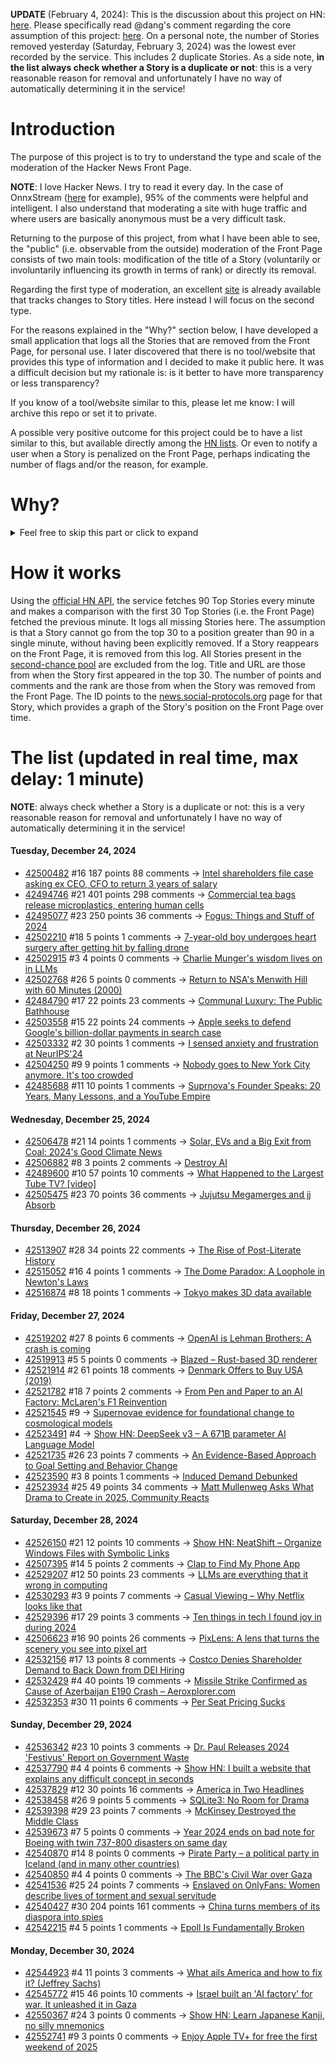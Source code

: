**UPDATE** (February 4, 2024): This is the discussion about this project on HN: [here](https://news.ycombinator.com/item?id=39230513). Please specifically read @dang's comment regarding the core assumption of this project: [here](https://news.ycombinator.com/item?id=39231537). On a personal note, the number of Stories removed yesterday (Saturday, February 3, 2024) was the lowest ever recorded by the service. This includes 2 duplicate Stories. As a side note, **in the list always check whether a Story is a duplicate or not**: this is a very reasonable reason for removal and unfortunately I have no way of automatically determining it in the service!

# Introduction

The purpose of this project is to try to understand the type and scale of the moderation of the Hacker News Front Page.

**NOTE**: I love Hacker News. I try to read it every day. In the case of OnnxStream ([here](https://news.ycombinator.com/item?id=37752632) for example), 95% of the comments were helpful and intelligent. I also understand that moderating a site with huge traffic and where users are basically anonymous must be a very difficult task.

Returning to the purpose of this project, from what I have been able to see, the "public" (i.e. observable from the outside) moderation of the Front Page consists of two main tools: modification of the title of a Story (voluntarily or involuntarily influencing its growth in terms of rank) or directly its removal.

Regarding the first type of moderation, an excellent [site](https://hackernewstitles.netlify.app/) is already available that tracks changes to Story titles. Here instead I will focus on the second type.

For the reasons explained in the "Why?" section below, I have developed a small application that logs all the Stories that are removed from the Front Page, for personal use. I later discovered that there is no tool/website that provides this type of information and I decided to make it public here. It was a difficult decision but my rationale is: is it better to have more transparency or less transparency?

If you know of a tool/website similar to this, please let me know: I will archive this repo or set it to private.

A possible very positive outcome for this project could be to have a list similar to this, but available directly among the [HN lists](https://news.ycombinator.com/lists). Or even to notify a user when a Story is penalized on the Front Page, perhaps indicating the number of flags and/or the reason, for example.

# Why?

<details>
<summary>Feel free to skip this part or click to expand</summary>

A friend of mine posted two Stories on Hacker News related to OnnxStream (31 days apart), the first related to SDXL Turbo support and the second related to TinyLlama and Mistral 7B support.

In the case of the [first](https://news.ycombinator.com/item?id=38646969), the Story was among the first on the Front Page, until its title was changed from "Stable Diffusion Turbo on a Raspberry Pi Zero 2 generates an image in 29 minutes" to "OnnxStream: Stable Diffusion XL 1.0 Base on a Raspberry Pi Zero 2". This effectively "killed" the Story. One user pointed out that the new title didn't reflect the spirit of the Story (thanks @practice9).

In the case of the [second](https://news.ycombinator.com/item?id=38991145), the Story was in third place on the Front Page, less than an hour after the submission. In this case it was simply removed from the Front Page.

Having discovered this, perplexed, I sent an email to the moderator. @dang, who was very kind and quick in his response, explained to me that the Story had been flagged by users even without being explicitly [flagged], and that he could therefore only hypothesize the causes of the flag. His hypothesis was that (some?) users might be fed up with news related to LLMs.

While I have no reason to doubt Daniel's good faith, it's hard to believe that HN users would be tired of LLM-related news.

So I decided to develop a small console application to determine the frequency of this phenomenon (actually I was also motivated by the prospect of writing some C# code, after more than 2 years of complete abstinence). I subsequently discovered that there were no tools/websites that monitored this specific phenomenon and I therefore decided to make it public here.

</details>

# How it works

Using the [official HN API](https://github.com/HackerNews/API), the service fetches 90 Top Stories every minute and makes a comparison with the first 30 Top Stories (i.e. the Front Page) fetched the previous minute. It logs all missing Stories here. The assumption is that a Story cannot go from the top 30 to a position greater than 90 in a single minute, without having been explicitly removed. If a Story reappears on the Front Page, it is removed from this log. All Stories present in the [second-chance pool](https://news.ycombinator.com/pool) are excluded from the log. Title and URL are those from when the Story first appeared in the top 30. The number of points and comments and the rank are those from when the Story was removed from the Front Page. The ID points to the [news.social-protocols.org](https://news.social-protocols.org) page for that Story, which provides a graph of the Story's position on the Front Page over time.

# The list (updated in real time, max delay: 1 minute)

**NOTE**: always check whether a Story is a duplicate or not: this is a very reasonable reason for removal and unfortunately I have no way of automatically determining it in the service!

#### **Tuesday, December 24, 2024**
<!-- HN:42500482:start -->
* [42500482](https://news.social-protocols.org/stats?id=42500482) #16 187 points 88 comments -> [Intel shareholders file case asking ex CEO, CFO to return 3 years of salary](https://www.cfodive.com/news/intel-shareholders-yank-exceo-cfo-compensation-foundry/736193/)<!-- HN:42500482:end --><!-- HN:42494746:start -->
* [42494746](https://news.social-protocols.org/stats?id=42494746) #21 401 points 298 comments -> [Commercial tea bags release microplastics, entering human cells](https://medicalxpress.com/news/2024-12-commercial-tea-bags-millions-microplastics.html)<!-- HN:42494746:end --><!-- HN:42495077:start -->
* [42495077](https://news.social-protocols.org/stats?id=42495077) #23 250 points 36 comments -> [Fogus: Things and Stuff of 2024](https://blog.fogus.me/2024/12/23/the-best-things-and-stuff-of-2024/)<!-- HN:42495077:end --><!-- HN:42502210:start -->
* [42502210](https://news.social-protocols.org/stats?id=42502210) #18 5 points 1 comments -> [7-year-old boy undergoes heart surgery after getting hit by falling drone](https://www.cbsnews.com/news/florida-holiday-show-drone-collision-orlando/)<!-- HN:42502210:end --><!-- HN:42502915:start -->
* [42502915](https://news.social-protocols.org/stats?id=42502915) #3 4 points 0 comments -> [Charlie Munger's wisdom lives on in LLMs](https://bren.blog/charlie-munger-lives-on-in-llms)<!-- HN:42502915:end --><!-- HN:42502768:start -->
* [42502768](https://news.social-protocols.org/stats?id=42502768) #26 5 points 0 comments -> [Return to NSA's Menwith Hill with 60 Minutes (2000)](https://cryptome.org/menwith-mn60.htm)<!-- HN:42502768:end --><!-- HN:42484790:start -->
* [42484790](https://news.social-protocols.org/stats?id=42484790) #17 22 points 23 comments -> [Communal Luxury: The Public Bathhouse](https://solar.lowtechmagazine.com/2024/09/communal-luxury-the-public-bathhouse/)<!-- HN:42484790:end --><!-- HN:42503558:start -->
* [42503558](https://news.social-protocols.org/stats?id=42503558) #15 22 points 24 comments -> [Apple seeks to defend Google's billion-dollar payments in search case](https://www.reuters.com/technology/apple-seeks-defend-googles-billion-dollar-payments-search-case-2024-12-24/)<!-- HN:42503558:end --><!-- HN:42503332:start -->
* [42503332](https://news.social-protocols.org/stats?id=42503332) #2 30 points 1 comments -> [I sensed anxiety and frustration at NeurIPS'24](https://kyunghyuncho.me/i-sensed-anxiety-and-frustration-at-neurips24/)<!-- HN:42503332:end --><!-- HN:42504250:start -->
* [42504250](https://news.social-protocols.org/stats?id=42504250) #9 9 points 1 comments -> [Nobody goes to New York City anymore. It's too crowded](https://www.natesilver.net/p/nobody-goes-to-new-york-city-anymore)<!-- HN:42504250:end --><!-- HN:42485688:start -->
* [42485688](https://news.social-protocols.org/stats?id=42485688) #11 10 points 1 comments -> [Suprnova's Founder Speaks: 20 Years, Many Lessons, and a YouTube Empire](https://torrentfreak.com/suprnovas-founder-speaks-20-years-many-lessons-and-a-youtube-empire-241219/)<!-- HN:42485688:end -->
#### **Wednesday, December 25, 2024**
<!-- HN:42506478:start -->
* [42506478](https://news.social-protocols.org/stats?id=42506478) #21 14 points 1 comments -> [Solar, EVs and a Big Exit from Coal: 2024's Good Climate News](https://www.bloomberg.com/news/articles/2024-12-24/solar-evs-and-a-big-exit-from-coal-2024-s-good-climate-news)<!-- HN:42506478:end --><!-- HN:42506882:start -->
* [42506882](https://news.social-protocols.org/stats?id=42506882) #8 3 points 2 comments -> [Destroy AI](https://ali-alkhatib.com/blog/fuck-up-ai)<!-- HN:42506882:end --><!-- HN:42489600:start -->
* [42489600](https://news.social-protocols.org/stats?id=42489600) #10 57 points 10 comments -> [What Happened to the Largest Tube TV? [video]](https://www.youtube.com/watch?v=JfZxOuc9Qwk)<!-- HN:42489600:end --><!-- HN:42505475:start -->
* [42505475](https://news.social-protocols.org/stats?id=42505475) #23 70 points 36 comments -> [Jujutsu Megamerges and jj Absorb](https://v5.chriskrycho.com/journal/jujutsu-megamerges-and-jj-absorb/)<!-- HN:42505475:end -->
#### **Thursday, December 26, 2024**
<!-- HN:42513907:start -->
* [42513907](https://news.social-protocols.org/stats?id=42513907) #28 34 points 22 comments -> [The Rise of Post-Literate History](https://www.compactmag.com/article/the-rise-of-post-literate-history/)<!-- HN:42513907:end --><!-- HN:42515052:start -->
* [42515052](https://news.social-protocols.org/stats?id=42515052) #16 4 points 1 comments -> [The Dome Paradox: A Loophole in Newton's Laws](https://www.youtube.com/watch?v=EjZB81jCGj4)<!-- HN:42515052:end --><!-- HN:42516874:start -->
* [42516874](https://news.social-protocols.org/stats?id=42516874) #8 18 points 1 comments -> [Tokyo makes 3D data available](https://info.tokyo-digitaltwin.metro.tokyo.lg.jp/3dmodel/)<!-- HN:42516874:end -->
#### **Friday, December 27, 2024**
<!-- HN:42519202:start -->
* [42519202](https://news.social-protocols.org/stats?id=42519202) #27 8 points 6 comments -> [OpenAI is Lehman Brothers: A crash is coming](https://sherwood.news/tech/open-ai-is-lehman-brothers/)<!-- HN:42519202:end --><!-- HN:42519913:start -->
* [42519913](https://news.social-protocols.org/stats?id=42519913) #5 5 points 0 comments -> [Blazed – Rust-based 3D renderer](https://github.com/splurf/blazed-demo)<!-- HN:42519913:end --><!-- HN:42521914:start -->
* [42521914](https://news.social-protocols.org/stats?id=42521914) #2 61 points 18 comments -> [Denmark Offers to Buy USA (2019)](https://www.newyorker.com/humor/borowitz-report/denmark-offers-to-buy-us)<!-- HN:42521914:end --><!-- HN:42521782:start -->
* [42521782](https://news.social-protocols.org/stats?id=42521782) #18 7 points 2 comments -> [From Pen and Paper to an AI Factory: McLaren's F1 Reinvention](https://www.mclaren.com/racing/partners/dell-technologies/how-ai-is-revolutionising-f1-presented-by-dell-technologies/)<!-- HN:42521782:end --><!-- HN:42521545:start -->
* [42521545](https://news.social-protocols.org/stats?id=42521545) #9 -> [Supernovae evidence for foundational change to cosmological models](https://academic.oup.com/mnrasl/article/537/1/L55/7926647)<!-- HN:42521545:end --><!-- HN:42523491:start -->
* [42523491](https://news.social-protocols.org/stats?id=42523491) #4 -> [Show HN: DeepSeek v3 – A 671B parameter AI Language Model](https://deepseekv3.org/)<!-- HN:42523491:end --><!-- HN:42521735:start -->
* [42521735](https://news.social-protocols.org/stats?id=42521735) #26 23 points 7 comments -> [An Evidence-Based Approach to Goal Setting and Behavior Change](https://www.strongerbyscience.com/goal-setting/)<!-- HN:42521735:end --><!-- HN:42523590:start -->
* [42523590](https://news.social-protocols.org/stats?id=42523590) #3 8 points 1 comments -> [Induced Demand Debunked](https://urbanreforminstitute.org/2023/06/induced-demand-debunked/)<!-- HN:42523590:end --><!-- HN:42523934:start -->
* [42523934](https://news.social-protocols.org/stats?id=42523934) #25 49 points 34 comments -> [Matt Mullenweg Asks What Drama to Create in 2025, Community Reacts](https://wptavern.com/matt-mullenweg-asks-what-drama-to-create-in-2025-community-reacts)<!-- HN:42523934:end -->
#### **Saturday, December 28, 2024**
<!-- HN:42526150:start -->
* [42526150](https://news.social-protocols.org/stats?id=42526150) #21 12 points 10 comments -> [Show HN: NeatShift – Organize Windows Files with Symbolic Links](https://github.com/BytexGrid/NeatShift)<!-- HN:42526150:end --><!-- HN:42507395:start -->
* [42507395](https://news.social-protocols.org/stats?id=42507395) #14 5 points 2 comments -> [Clap to Find My Phone App](https://getmobi.ai/)<!-- HN:42507395:end --><!-- HN:42529207:start -->
* [42529207](https://news.social-protocols.org/stats?id=42529207) #12 50 points 23 comments -> [LLMs are everything that it wrong in computing](https://crys.site/blog/2024/llms-scare-me/)<!-- HN:42529207:end --><!-- HN:42530293:start -->
* [42530293](https://news.social-protocols.org/stats?id=42530293) #3 9 points 7 comments -> [Casual Viewing – Why Netflix looks like that](https://www.nplusonemag.com/issue-49/essays/casual-viewing/)<!-- HN:42530293:end --><!-- HN:42529396:start -->
* [42529396](https://news.social-protocols.org/stats?id=42529396) #17 29 points 3 comments -> [Ten things in tech I found joy in during 2024](https://rubenerd.com/ten-it-things-i-found-joy-in-this-year/)<!-- HN:42529396:end --><!-- HN:42506623:start -->
* [42506623](https://news.social-protocols.org/stats?id=42506623) #16 90 points 26 comments -> [PixLens: A lens that turns the scenery you see into pixel art](https://monoli-shop.com/products/pixlens-コピー)<!-- HN:42506623:end --><!-- HN:42532156:start -->
* [42532156](https://news.social-protocols.org/stats?id=42532156) #17 13 points 8 comments -> [Costco Denies Shareholder Demand to Back Down from DEI Hiring](https://www.newsweek.com/costco-board-shareholder-dei-hiring-2006717)<!-- HN:42532156:end --><!-- HN:42532429:start -->
* [42532429](https://news.social-protocols.org/stats?id=42532429) #4 40 points 19 comments -> [Missile Strike Confirmed as Cause of Azerbaijan E190 Crash – Aeroxplorer.com](https://aeroxplorer.com/articles/missile-strike-confirmed-as-cause-of-azerbaijan-e190-crash.php)<!-- HN:42532429:end --><!-- HN:42532353:start -->
* [42532353](https://news.social-protocols.org/stats?id=42532353) #30 11 points 6 comments -> [Per Seat Pricing Sucks](https://blog.flippercloud.io/per-seat-pricing-sucks/)<!-- HN:42532353:end -->
#### **Sunday, December 29, 2024**
<!-- HN:42536342:start -->
* [42536342](https://news.social-protocols.org/stats?id=42536342) #23 10 points 3 comments -> [Dr. Paul Releases 2024 'Festivus' Report on Government Waste](https://www.hsgac.senate.gov/media/reps/dr-paul-releases-2024-festivus-report-on-government-waste/)<!-- HN:42536342:end --><!-- HN:42537790:start -->
* [42537790](https://news.social-protocols.org/stats?id=42537790) #4 4 points 6 comments -> [Show HN: I built a website that explains any difficult concept in seconds](https://www.nodsgy.com/)<!-- HN:42537790:end --><!-- HN:42537829:start -->
* [42537829](https://news.social-protocols.org/stats?id=42537829) #12 30 points 16 comments -> [America in Two Headlines](https://www.kenklippenstein.com/p/america-in-two-headlines)<!-- HN:42537829:end --><!-- HN:42538458:start -->
* [42538458](https://news.social-protocols.org/stats?id=42538458) #26 9 points 5 comments -> [SQLite3: No Room for Drama](https://calmlog.medium.com/sqlite3-no-room-for-drama-ceea8a84426e)<!-- HN:42538458:end --><!-- HN:42539398:start -->
* [42539398](https://news.social-protocols.org/stats?id=42539398) #29 23 points 7 comments -> [McKinsey Destroyed the Middle Class](https://www.theatlantic.com/ideas/archive/2020/02/how-mckinsey-destroyed-middle-class/605878/)<!-- HN:42539398:end --><!-- HN:42539673:start -->
* [42539673](https://news.social-protocols.org/stats?id=42539673) #7 5 points 0 comments -> [Year 2024 ends on bad note for Boeing with twin 737-800 disasters on same day](https://telanganatoday.com/year-2024-ends-bad-note-boeing-twin-disasters-striking-737-800-aircraft-same-day)<!-- HN:42539673:end --><!-- HN:42540870:start -->
* [42540870](https://news.social-protocols.org/stats?id=42540870) #14 8 points 0 comments -> [Pirate Party – a political party in Iceland (and in many other countries)](https://en.wikipedia.org/wiki/Pirate_Party_(Iceland))<!-- HN:42540870:end --><!-- HN:42540850:start -->
* [42540850](https://news.social-protocols.org/stats?id=42540850) #4 4 points 0 comments -> [The BBC's Civil War over Gaza](https://www.dropsitenews.com/p/bbc-civil-war-gaza-israel-biased-coverage)<!-- HN:42540850:end --><!-- HN:42541536:start -->
* [42541536](https://news.social-protocols.org/stats?id=42541536) #25 24 points 7 comments -> [Enslaved on OnlyFans: Women describe lives of torment and sexual servitude](https://www.reuters.com/investigates/special-report/onlyfans-sex-trafficking/)<!-- HN:42541536:end --><!-- HN:42540427:start -->
* [42540427](https://news.social-protocols.org/stats?id=42540427) #30 204 points 161 comments -> [China turns members of its diaspora into spies](https://www.economist.com/china/2024/12/26/how-china-turns-members-of-its-diaspora-into-spies)<!-- HN:42540427:end --><!-- HN:42542215:start -->
* [42542215](https://news.social-protocols.org/stats?id=42542215) #4 5 points 1 comments -> [Epoll Is Fundamentally Broken](https://idea.popcount.org/2017-02-20-epoll-is-fundamentally-broken-12/)<!-- HN:42542215:end -->
#### **Monday, December 30, 2024**
<!-- HN:42544923:start -->
* [42544923](https://news.social-protocols.org/stats?id=42544923) #4 11 points 3 comments -> [What ails America and how to fix it? (Jeffrey Sachs)](https://www.jeffsachs.org/newspaper-articles/6gfpzjj9m8phyl5adxg5dp26xc4l2d)<!-- HN:42544923:end --><!-- HN:42545772:start -->
* [42545772](https://news.social-protocols.org/stats?id=42545772) #15 46 points 10 comments -> [Israel built an 'AI factory' for war. It unleashed it in Gaza](https://www.washingtonpost.com/technology/2024/12/29/ai-israel-war-gaza-idf/)<!-- HN:42545772:end --><!-- HN:42550367:start -->
* [42550367](https://news.social-protocols.org/stats?id=42550367) #24 3 points 0 comments -> [Show HN: Learn Japanese Kanji, no silly mnemonics](https://www.kanjideck.com)<!-- HN:42550367:end --><!-- HN:42552741:start -->
* [42552741](https://news.social-protocols.org/stats?id=42552741) #9 3 points 0 comments -> [Enjoy Apple TV+ for free the first weekend of 2025](https://www.apple.com/tv-pr/news/2024/12/get-a-free-all-access-pass-to-apple-tv-the-first-weekend-of-2025/)<!-- HN:42552741:end -->